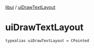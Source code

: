 [libui](README.md) / [uiDrawTextLayout](ui-draw-text-layout.md)

# uiDrawTextLayout

`typealias uiDrawTextLayout = CPointed`
